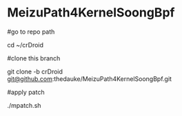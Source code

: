 # MeizuPath4KernelSoongBpf
#go to repo path

cd ~/crDroid  

#clone this branch

git clone -b crDroid git@github.com:thedauke/MeizuPath4KernelSoongBpf.git

#apply patch

./mpatch.sh
